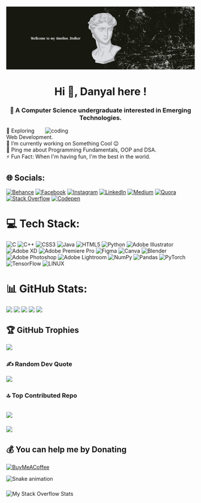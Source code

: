 ![My Image](github.png)

<h1 align="center">Hi 👋, Danyal here !</h1>
<h3 align="center">💫 A Computer Science undergraduate interested in Emerging Technologies.</h3>

<img align="right" alt = "coding" width = "400" src = "https://camo.githubusercontent.com/65de73171b032a2f5ecaaa4393f8d488cf9c85563947105f54bc7941a10f0f0b/68747470733a2f2f6d656469612e74656e6f722e636f6d2f726550446644574f33586f41414141642f6861636b696e672e676966">


🔭 Exploring Web Development.<br>🌱 I’m currently working on Something Cool 😉<br>💬 Ping me about Programming Fundamentals, OOP and DSA.<br>⚡ Fun Fact: When I'm having fun, I'm the best in the world.



## 🌐 Socials:
[![Behance](https://img.shields.io/badge/Behance-1769ff?logo=behance&logoColor=white)](https://behance.net/https://www.behance.net/RanaDanyal)  [![Facebook](https://img.shields.io/badge/Facebook-%231877F2.svg?logo=Facebook&logoColor=white)](https://facebook.com/ranadanyalarshad)  [![Instagram](https://img.shields.io/badge/Instagram-%23E4405F.svg?logo=Instagram&logoColor=white)](https://instagram.com/ranadanyalarshad)  [![LinkedIn](https://img.shields.io/badge/LinkedIn-%230077B5.svg?logo=linkedin&logoColor=white)](https://linkedin.com/in/https://www.linkedin.com/in/ranadanyal/)  [![Medium](https://img.shields.io/badge/Medium-12100E?logo=medium&logoColor=white)](https://medium.com/@https://medium.com/@ranadanyalarshad)  [![Quora](https://img.shields.io/badge/Quora-%23B92B27.svg?logo=Quora&logoColor=white)](https://quora.com/profile/https://www.quora.com/profile/Md-Rana-197)  [![Stack Overflow](https://img.shields.io/badge/-Stackoverflow-FE7A16?logo=stack-overflow&logoColor=white)](https://stackoverflow.com/users/20794254)  [![Codepen](https://img.shields.io/badge/Codepen-000000?style=for-the-badge&logo=codepen&logoColor=white)](https://codepen.io/https://codepen.io/mdrana) 

# 💻 Tech Stack:
![C](https://img.shields.io/badge/c-%2300599C.svg?style=for-the-badge&logo=c&logoColor=white) ![C++](https://img.shields.io/badge/c++-%2300599C.svg?style=for-the-badge&logo=c%2B%2B&logoColor=white)  ![CSS3](https://img.shields.io/badge/css3-%231572B6.svg?style=for-the-badge&logo=css3&logoColor=white)  ![Java](https://img.shields.io/badge/java-%23ED8B00.svg?style=for-the-badge&logo=java&logoColor=white) ![HTML5](https://img.shields.io/badge/html5-%23E34F26.svg?style=for-the-badge&logo=html5&logoColor=white)  ![Python](https://img.shields.io/badge/python-3670A0?style=for-the-badge&logo=python&logoColor=ffdd54)  ![Adobe Illustrator](https://img.shields.io/badge/adobeillustrator-%23FF9A00.svg?style=for-the-badge&logo=adobeillustrator&logoColor=white)  ![Adobe XD](https://img.shields.io/badge/Adobe%20XD-470137?style=for-the-badge&logo=Adobe%20XD&logoColor=#FF61F6)  ![Adobe Premiere Pro](https://img.shields.io/badge/Adobe%20Premiere%20Pro-9999FF.svg?style=for-the-badge&logo=Adobe%20Premiere%20Pro&logoColor=white)  	![Figma](https://img.shields.io/badge/figma-%23F24E1E.svg?style=for-the-badge&logo=figma&logoColor=white)  ![Canva](https://img.shields.io/badge/Canva-%2300C4CC.svg?style=for-the-badge&logo=Canva&logoColor=white)  ![Blender](https://img.shields.io/badge/blender-%23F5792A.svg?style=for-the-badge&logo=blender&logoColor=white)  ![Adobe Photoshop](https://img.shields.io/badge/adobephotoshop-%2331A8FF.svg?style=for-the-badge&logo=adobephotoshop&logoColor=white)  ![Adobe Lightroom](https://img.shields.io/badge/Adobe%20Lightroom-31A8FF.svg?style=for-the-badge&logo=Adobe%20Lightroom&logoColor=white)  ![NumPy](https://img.shields.io/badge/numpy-%23013243.svg?style=for-the-badge&logo=numpy&logoColor=white)  ![Pandas](https://img.shields.io/badge/pandas-%23150458.svg?style=for-the-badge&logo=pandas&logoColor=white)  ![PyTorch](https://img.shields.io/badge/PyTorch-%23EE4C2C.svg?style=for-the-badge&logo=PyTorch&logoColor=white)  ![TensorFlow](https://img.shields.io/badge/TensorFlow-%23FF6F00.svg?style=for-the-badge&logo=TensorFlow&logoColor=white)  ![LINUX](https://img.shields.io/badge/Linux-FCC624?style=for-the-badge&logo=linux&logoColor=black)


# 📊 GitHub Stats:
![](http://github-profile-summary-cards.vercel.app/api/cards/profile-details?username=Danyal-Rana&theme=codeSTACKr)
![](http://github-profile-summary-cards.vercel.app/api/cards/repos-per-language?username=Danyal-Rana&theme=codeSTACKr)
![](http://github-profile-summary-cards.vercel.app/api/cards/most-commit-language?username=Danyal-Rana&theme=codeSTACKr)
![](http://github-profile-summary-cards.vercel.app/api/cards/stats?username=Danyal-Rana&theme=codeSTACKr)
![](http://github-profile-summary-cards.vercel.app/api/cards/productive-time?username=Danyal-Rana&theme=codeSTACKr&utcOffset=5)

## 🏆 GitHub Trophies
![](https://github-profile-trophy.vercel.app/?username=Danyal-Rana&theme=matrix&no-frame=false&no-bg=false&margin-w=4)

### ✍️ Random Dev Quote
![](https://quotes-github-readme.vercel.app/api?type=horizontal&theme=merko)

### 🔝 Top Contributed Repo
![](https://github-contributor-stats.vercel.app/api?username=Danyal-Rana&limit=5&theme=dark&combine_all_yearly_contributions=true)
---
[![](https://visitcount.itsvg.in/api?id=Danyal-Rana&label=Profile%20Views&color=2&icon=0&pretty=false)](https://visitcount.itsvg.in)

  ## 💰 You can help me by Donating
  [![BuyMeACoffee](https://img.shields.io/badge/Buy%20Me%20a%20Coffee-ffdd00?style=for-the-badge&logo=buy-me-a-coffee&logoColor=black)](https://buymeacoffee.com/mdrana) 

<img src="https://raw.githubusercontent.com/Danyal-Rana/Danyal-Rana/output/snake.svg" alt="Snake animation" />

###

  ![My Stack Overflow Stats](https://so-stats.vercel.app/api?user=20794254)
